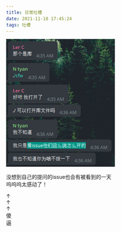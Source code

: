```yaml
---
title: 日常吐槽
date: 2021-11-10 17:45:24
tags: 吐槽
---
```

![](https://github.com/zizhaolaisuimuqu/zizhaolaisuimuqu.github.io/blob/hexo/zizhaolaisuimuqu.github.io/source/post%20pictures/Screenshot%202021-11-10%20174603.png?raw=true)  

没想到自己的提问的issue也会有被看到的一天  
呜呜呜太感动了！  

  ↑  
  ↑  
  ↑  
 傻  
 逼